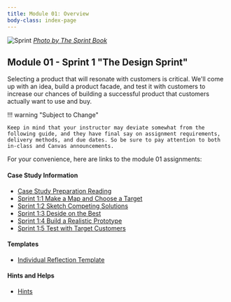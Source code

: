 ```yaml
---
title: Module 01: Overview
body-class: index-page
---
```


![Sprint]({{URLROOT}}/shared/img/sprint_full.png)
*[Photo by The Sprint Book](https://www.thesprintbook.com/the-design-sprint)*

## Module 01 - Sprint 1 "The Design Sprint"

Selecting a product that will resonate with customers is critical. We'll come up with an idea, build a product facade, and test it with customers to increase our chances of building a successful product that customers actually want to use and buy.

!!! warning "Subject to Change"
	
	Keep in mind that your instructor may deviate somewhat from the following guide, and they have final say on assignment requirements, delivery methods, and due dates. So be sure to pay attention to both in-class and Canvas announcements.


For your convenience, here are links to the module 01 assignments:

#### Case Study Information

* [Case Study Preparation Reading](./preparation.html)
* [Sprint 1:1 Make a Map and Choose a Target](./sprint1-1.html)
* [Sprint 1:2 Sketch Competing Solutions](./sprint1-2.html)
* [Sprint 1:3 Deside on the Best](./sprint1-3.html)
* [Sprint 1:4 Build a Realistic Prototype](./sprint1-4.html)
* [Sprint 1:5 Test with Target Customers](./sprint1-5.html)


#### Templates

* [Individual Reflection Template]({{URLROOT}}/course/reflection.docx)

#### Hints and Helps

* [Hints](./hints.html)